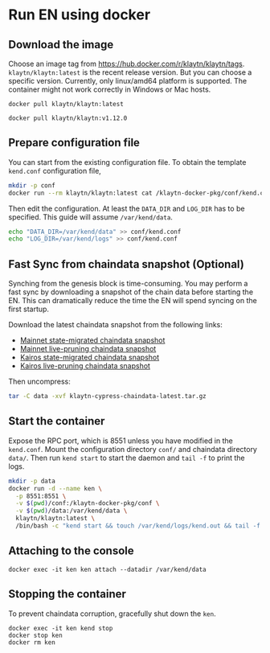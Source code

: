 # Run EN using docker

## Download the image

Choose an image tag from https://hub.docker.com/r/klaytn/klaytn/tags. `klaytn/klaytn:latest` is the recent release version. But you can choose a specific version. Currently, only linux/amd64 platform is supported. The container might not work correctly in Windows or Mac hosts.

```
docker pull klaytn/klaytn:latest
```

```
docker pull klaytn/klaytn:v1.12.0
```

## Prepare configuration file

You can start from the existing configuration file. To obtain the template `kend.conf` configuration file,

```sh
mkdir -p conf
docker run --rm klaytn/klaytn:latest cat /klaytn-docker-pkg/conf/kend.conf > conf/kend.conf
```

Then edit the configuration. At least the `DATA_DIR` and `LOG_DIR` has to be specified. This guide will assume `/var/kend/data`.

```sh
echo "DATA_DIR=/var/kend/data" >> conf/kend.conf
echo "LOG_DIR=/var/kend/logs" >> conf/kend.conf
```

## Fast Sync from chaindata snapshot (Optional)

Synching from the genesis block is time-consuming. You may perform a fast sync by downloading a snapshot of the chain data before starting the EN. This can dramatically reduce the time the EN will spend syncing on the first startup.

Download the latest chaindata snapshot from the following links:

- [Mainnet state-migrated chaindata snapshot](http://packages.klaytn.net/cypress/chaindata/)
- [Mainnet live-pruning chaindata snapshot](https://packages.klaytn.net/cypress/pruning-chaindata/)
- [Kairos state-migrated chaindata snapshot](https://packages.kaia.io/kairos/chaindata/)
- [Kairos live-pruning chaindata snapshot](https://packages.kaia.io/kairos/pruning-chaindata/)

Then uncompress:

```sh
tar -C data -xvf klaytn-cypress-chaindata-latest.tar.gz
```

## Start the container

Expose the RPC port, which is 8551 unless you have modified in the `kend.conf`. Mount the configuration directory `conf/` and chaindata directory `data/`. Then run `kend start` to start the daemon and `tail -f` to print the logs.

```sh
mkdir -p data
docker run -d --name ken \
  -p 8551:8551 \
  -v $(pwd)/conf:/klaytn-docker-pkg/conf \
  -v $(pwd)/data:/var/kend/data \
  klaytn/klaytn:latest \
  /bin/bash -c "kend start && touch /var/kend/logs/kend.out && tail -f /var/kend/logs/kend.out"
```

## Attaching to the console

```
docker exec -it ken ken attach --datadir /var/kend/data
```

## Stopping the container

To prevent chaindata corruption, gracefully shut down the `ken`.

```
docker exec -it ken kend stop
docker stop ken
docker rm ken
```